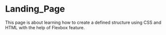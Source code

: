 # Landing_Page

This page is about learning how to create a defined structure using CSS and HTML with the help of Flexbox feature.
